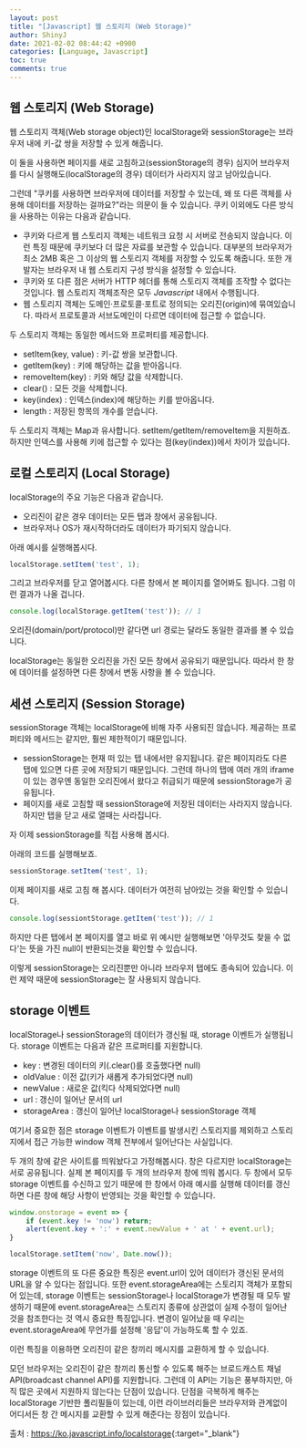```yaml
---
layout: post
title: "[Javascript] 웹 스토리지 (Web Storage)"
author: ShinyJ
date: 2021-02-02 08:44:42 +0900
categories: [Language, Javascript]
toc: true
comments: true
---
```


## 웹 스토리지 (Web Storage)

웹 스토리지 객체(Web storage object)인 localStorage와 sessionStorage는 브라우저 내에 키-값 쌍을 저장할 수 있게 해줍니다.

이 둘을 사용하면 페이지를 새로 고침하고(sessionStorage의 경우) 심지어 브라우저를 다시 실행해도(localStorage의 경우) 데이터가 사라지지 않고 남아있습니다.

그런데 "쿠키를 사용하면 브라우저에 데이터를 저장할 수 있는데, 왜 또 다른 객체를 사용해 데이터를 저장하는 걸까요?"라는 의문이 들 수 있습니다. 쿠키 이외에도 다른 방식을 사용하는 이유는 다음과 같습니다.

- 쿠키와 다르게 웹 스토리지 객체는 네트워크 요청 시 서버로 전송되지 않습니다. 이런 특징 때문에 쿠키보다 더 많은 자료를 보관할 수 있습니다. 대부분의 브라우저가 최소 2MB 혹은 그 이상의 웹 스토리지 객체를 저장할 수 있도록 해줍니다. 또한 개발자는 브라우저 내 웹 스토리지 구성 방식을 설정할 수 있습니다.
- 쿠키와 또 다른 점은 서버가 HTTP 헤더를 통해 스토리지 객체를 조작할 수 없다는 것입니다. 웹 스토리지 객체조작은 모두 *Javascript* 내에서 수행됩니다.
- 웹 스토리지 객체는 도메인·프로토콜·포트로 정의되는 오리진(origin)에 묶여있습니다. 따라서 프로토콜과 서브도메인이 다르면 데이터에 접근할 수 없습니다.

두 스토리지 객체는 동일한 메서드와 프로퍼티를 제공합니다.

- setItem(key, value) : 키-값 쌍을 보관합니다.
- getItem(key) : 키에 해당하는 값을 받아옵니다.
- removeItem(key) : 키와 해당 값을 삭제합니다.
- clear() : 모든 것을 삭제합니다.
- key(index) : 인덱스(index)에 해당하는 키를 받아옵니다.
- length : 저장된 항목의 개수를 얻습니다.

두 스토리지 객체는 Map과 유사합니다. setItem/getItem/removeItem을 지원하죠. 하지만 인덱스를 사용해 키에 접근할 수 있다는 점(key(index))에서 차이가 있습니다.

## 로컬 스토리지 (Local Storage)

localStorage의 주요 기능은 다음과 같습니다.

- 오리진이 같은 경우 데이터는 모든 탭과 창에서 공유됩니다.
- 브라우저나 OS가 재시작하더라도 데이터가 파기되지 않습니다.

아래 예시를 실행해봅시다.

```js
localStorage.setItem('test', 1);
```

그리고 브라우저를 닫고 열어봅시다. 다른 창에서 본 페이지를 열어봐도 됩니다. 그럼 이런 결과가 나올 겁니다.

```js
console.log(localStorage.getItem('test')); // 1
```

오리진(domain/port/protocol)만 같다면 url 경로는 달라도 동일한 결과를 볼 수 있습니다.

localStorage는 동일한 오리진을 가진 모든 창에서 공유되기 때문입니다. 따라서 한 창에 데이터를 설정하면 다른 창에서 변동 사항을 볼 수 있습니다.

## 세션 스토리지 (Session Storage)

sessionStorage 객체는 localStorage에 비해 자주 사용되진 않습니다.
제공하는 프로퍼티와 메서드는 같지만, 훨씬 제한적이기 때문입니다.

- sessionStorage는 현재 떠 있는 탭 내에서만 유지됩니다. 같은 페이지라도 다른 탭에 있으면 다른 곳에 저장되기 때문입니다. 그런데 하나의 탭에 여러 개의 iframe이 있는 경우엔 동일한 오리진에서 왔다고 취급되기 때문에 sessionStorage가 공유됩니다.
- 페이지를 새로 고침할 때 sessionStorage에 저장된 데이터는 사라지지 않습니다. 하지만 탭을 닫고 새로 열때는 사라집니다.

자 이제 sessionStorage를 직접 사용해 봅시다.

아래의 코드를 실행해보죠.

```js
sessionStorage.setItem('test', 1);
```

이제 페이지를 새로 고침 해 봅시다. 데이터가 여전히 남아있는 것을 확인할 수 있습니다.

```js
console.log(sessiontStorage.getItem('test')); // 1
```

하지만 다른 탭에서 본 페이지를 열고 바로 위 예시만 실행해보면 '아무것도 찾을 수 없다'는 뜻을 가진 null이 반환되는것을 확인할 수 있습니다.

이렇게 sessionStorage는 오리진뿐만 아니라 브라우저 탭에도 종속되어 있습니다. 이런 제약 때문에 sessionStorage는 잘 사용되지 않습니다.

## storage 이벤트

localStorage나 sessionStorage의 데이터가 갱신될 때, storage 이벤트가 실행됩니다. storage 이벤트는 다음과 같은 프로퍼티를 지원합니다.

- key : 변경된 데이터의 키(.clear()를 호출했다면 null)
- oldValue : 이전 값(키가 새롭게 추가되었다면 null)
- newValue : 새로운 값(킥다 삭제되었다면 null)
- url : 갱신이 일어난 문서의 url
- storageArea : 갱신이 일어난 localStorage나 sessionStorage 객체

여기서 중요한 점은 storage 이벤트가 이벤트를 발생시킨 스토리지를 제외하고 스토리지에서 접근 가능한 window 객체 전부에서 일어난다는 사실입니다.

두 개의 창에 같은 사이트를 띄워놨다고 가정해봅시다. 창은 다르지만 localStorage는 서로 공유됩니다.
실제 본 페이지를 두 개의 브라우저 창에 띄워 봅시다.
두 창에서 모두 storage 이벤트를 수신하고 있기 때문에 한 창에서 아래 예시를 실행해 데이터를 갱신하면 다른 창에 해당 사항이 반영되는 것을 확인할 수 있습니다.

```js
window.onstorage = event => {
    if (event.key != 'now') return;
    alert(event.key + ':' + event.newValue + ' at ' + event.url);
}

localStorage.setItem('now', Date.now());
```

storage 이벤트의 또 다른 중요한 특징은 event.url이 있어 데이터가 갱신된 문서의 URL을 알 수 있다는 점입니다.
또한 event.storageArea에는 스토리지 객체가 포함되어 있는데, storage 이벤트는 sessionStorage나 localStorage가 변경될 때 모두 발생하기 때문에 event.storageArea는 스토리지 종류에 상관없이 실제 수정이 일어난 것을 참조한다는 것 역시 중요한 특징입니다. 변경이 일어났을 때 우리는 event.storageArea에 무언가를 설정해 '응답'이 가능하도록 할 수 있죠.

이런 특징을 이용하면 오리진이 같은 창끼리 메시지를 교환하게 할 수 있습니다.

모던 브라우저는 오리진이 같은 창끼리 통신할 수 있도록 해주는 브로드캐스트 채널 API(broadcast channel API)를 지원합니다. 그런데 이 API는 기능은 풍부하지만, 아직 많은 곳에서 지원하지 않는다는 단점이 있습니다. 단점을 극복하게 해주는 localStorage 기반한 폴리필들이 있는데, 이런 라이브러리들은 브라우저와 관계없이 어디서든 창 간 메시지를 교환할 수 있게 해준다는 장점이 있습니다.

출처 : <https://ko.javascript.info/localstorage>{:target="_blank"}